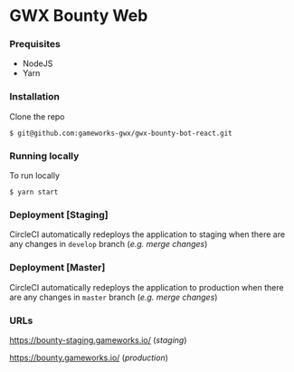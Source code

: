 # GWX Bounty Web

### Prequisites
- NodeJS
- Yarn

### Installation
Clone the repo
```
$ git@github.com:gameworks-gwx/gwx-bounty-bot-react.git
```
### Running locally
To run locally
```
$ yarn start
```

### Deployment [Staging]

CircleCI automatically redeploys the application to staging when there are any changes in `develop` branch (_e.g. merge changes_)

### Deployment [Master]

CircleCI automatically redeploys the application to production when there are any changes in `master` branch (_e.g. merge changes_)

### URLs

https://bounty-staging.gameworks.io/ (_staging_)

https://bounty.gameworks.io/ (_production_)
